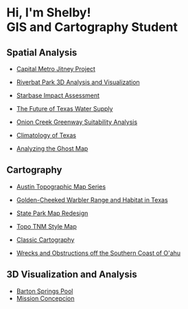 <h1>Hi, I'm Shelby! <br/>GIS and Cartography Student</h1>

<h2>Spatial Analysis</h2>



  - [Capital Metro Jitney Project](https://github.com/shchildress/CapitalMetroJitneyPilot) 

  - [Riverbat Park 3D Analysis and Visualization](https://github.com/shchildress/RiverBatPark)

  - [Starbase Impact Assessment](https://github.com/shchildress/StarbaseImpactAssessment)

  - [The Future of Texas Water Supply](https://github.com/shchildress/TexasWater)

  - [Onion Creek Greenway Suitability Analysis](https://github.com/shchildress/OnionCreekSuitability)

  - [Climatology of Texas](https://github.com/shchildress/TexasClimatology)

  - [Analyzing the Ghost Map](https://github.com/shchildress/GhostMap)

<h2>Cartography</h2>

- [Austin Topographic Map Series](https://github.com/shchildress/TopographicMapSeries)
  
- [Golden-Cheeked Warbler Range and Habitat in Texas](https://github.com/shchildress/GoldenCheekedWarbler)

- [State Park Map Redesign](https://github.com/shchildress/StateParkRedesign)

- [Topo TNM Style Map](https://github.com/shchildress/TopoTNMStyle)

- [Classic Cartography](https://github.com/shchildress/ClassicCartography)

- [Wrecks and Obstructions off the Southern Coast of O'ahu](https://github.com/shchildress/OahuWrecks)


<h2> 3D Visualization and Analysis</h2>

- [Barton Springs Pool](https://imgur.com/a/FTGXY9a)
- [Mission Concepcion](https://imgur.com/a/ttwmuNc) 


<!--

- [Styling Layers and Configuring Pop-ups](https://github/com/shchildress/ArcadeBasics)

- [Designing Custom Symbols](https://github/com/shchildress/ArcadeCustomSymbols)-->
